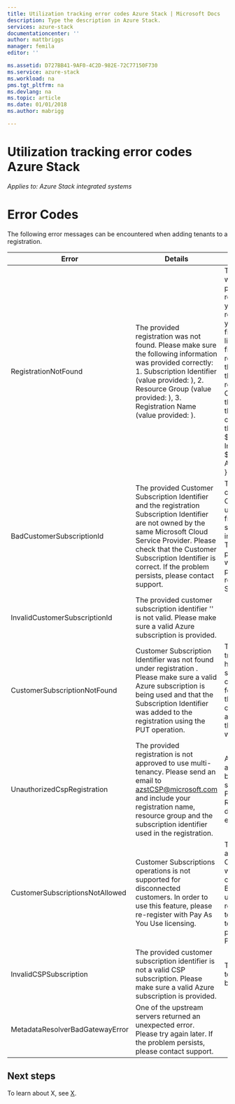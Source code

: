 ```yaml
---
title: Utilization tracking error codes Azure Stack | Microsoft Docs
description: Type the description in Azure Stack.
services: azure-stack
documentationcenter: ''
author: mattbriggs
manager: femila
editor: ''

ms.assetid: D727BB41-9AF0-4C2D-982E-72C77150F730
ms.service: azure-stack
ms.workload: na
pms.tgt_pltfrm: na
ms.devlang: na
ms.topic: article
ms.date: 01/01/2018
ms.author: mabrigg

---
```


# Utilization tracking error codes Azure Stack

*Applies to: Azure Stack integrated systems*

# Error Codes

The following error messages can be encountered when adding tenants to a registration.

| Error                           | Details                                                                                                                                                                                                                                                                                                                           | Comments                                                                                                                                                                                                                                                                                                                                                                                                                                                                                                                                                                                                            |
|---------------------------------|-----------------------------------------------------------------------------------------------------------------------------------------------------------------------------------------------------------------------------------------------------------------------------------------------------------------------------------|---------------------------------------------------------------------------------------------------------------------------------------------------------------------------------------------------------------------------------------------------------------------------------------------------------------------------------------------------------------------------------------------------------------------------------------------------------------------------------------------------------------------------------------------------------------------------------------------------------------------|
| RegistrationNotFound            | The provided registration was not found. Please make sure the following information was provided correctly: 1. Subscription Identifier (value provided: <subscription identifier>), 2. Resource Group (value provided: <resource group>), 3. Registration Name (value provided: <registration name>).                             | This error usually occurs when the information pointing to the initial registration is not correct. If you need to verify the resource group and name of your registration, you can find it in the Azure portal, by listing all resources. If you find more than one registration resource, look at the CloudDeploymentID in the properties, and select the registration whose CloudDeploymentID matches that of your cloud. To find the CloudDeploymentID, you can use this PowerShell on the Azure Stack: $azureStackStampInfo = Invoke-Command -Session $session -ScriptBlock { Get-AzureStackStampInformation } |
| BadCustomerSubscriptionId       | The provided Customer Subscription Identifier <customer subscription identifier> and the registration <registration name> Subscription Identifier are not owned by the same Microsoft Cloud Service Provider. Please check that the Customer Subscription Identifier is correct. If the problem persists, please contact support. | This error occurs when the customer subscription is a CSP subscription, but it rolls up to a CSP partner different from the one to which the subscription used in the initial registration rolls up. This check is made to prevent a situation that would result in billing a CSP partner who is not responsible for the Azure Stack used.                                                                                                                                                                                                                                                                          |
| InvalidCustomerSubscriptionId   | The provided customer subscription identifier '<customer subscription identifier>' is not valid. Please make sure a valid Azure subscription is provided.                                                                                                                                                                         |                                                                                                                                                                                                                                                                                                                                                                                                                                                                                                                                                                                                                     |
| CustomerSubscriptionNotFound    | Customer Subscription Identifier <customer subscription identifier> was not found under registration <registration name>. Please make sure a valid Azure subscription is being used and that the Subscription Identifier was added to the registration using the PUT operation.                                                   | This error occurs when trying to verity that a tenant has been added to a subscription, and the customer subscription is not found to be associated with the registration. The customer has not been added to the registration, or the subscription ID has been written incorrectly.                                                                                                                                                                                                                                                                                                                                |
| UnauthorizedCspRegistration     | The provided registration <registration name> is not approved to use multi-tenancy. Please send an email to azstCSP@microsoft.com and include your registration name, resource group and the subscription identifier used in the registration.                                                                                    | A registration needs to be approved for multi-tenancy by Microsoft before you can start adding tenants to it. Please refer to the section Registering Tenants in this document for further explanation.                                                                                                                                                                                                                                                                                                                                                                                                             |
| CustomerSubscriptionsNotAllowed | Customer Subscriptions operations is not supported for disconnected customers. In order to use this feature, please re-register with Pay As You Use licensing.                                                                                                                                                                    | The registration to which you are trying to add tenants is a Capacity registration, that is, when the registration was created, the parameter BillingModel Capacity was used. Only Pay as you use registrations are allowed for to add tenants. You will need to re-register using the parameter BillingModel PayAsYouUse.                                                                                                                                                                                                                                                                                          |
| InvalidCSPSubscription          | The provided customer subscription identifier <customer subscription identifier> is not a valid CSP subscription. Please make sure a valid Azure subscription is provided.                                                                                                                                                        | This is mostly likely to be due to the customer subscription being mistyped.                                                                                                                                                                                                                                                                                                                                                                                                                                                                                                                                        |
| MetadataResolverBadGatewayError | One of the upstream servers returned an unexpected error. Please try again later. If the problem persists, please contact support.                                                                                                                                                                                                |                                                                                                                                                                                                                                                                                                                                                                                                                                                                                                                                                                                                                     |


## Next steps

To learn about X, see [X]().
